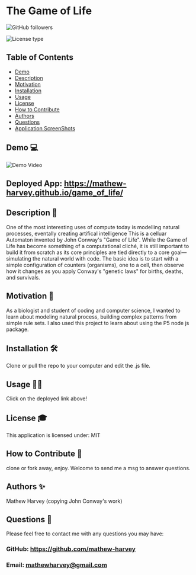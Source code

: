 # The Game of Life
![GitHub followers](https://img.shields.io/github/followers/mathew-harvey?style=social)

![License type](https://img.shields.io/badge/License-MIT-Blue)

## Table of Contents
- [Demo](##Demo-)
- [Description](##Description-)
- [Motivation](#Motivation-)
- [Installation](#Installation-)
- [Usage](#Usage-)
- [License](#License-)
- [How to Contribute](#How-to-Contribute-)
- [Authors](#Authors-)
- [Questions](#Questions-)
- [Application ScreenShots](#Application-ScreenShots-)
## Demo 💻
![Demo Video](/assets/gol.gif)
## Deployed App: https://mathew-harvey.github.io/game_of_life/
## Description 🧐
One of the most interesting uses of compute today is modelling natural processes, eventally creating artifical intelligence This is a celluar Automaton invented by John Conway's "Game of Life". While the Game of Life has become something of a computational cliché, it is still important to build it from scratch as its core principles are tied directly to a core goal—simulating the natural world with code. The basic idea is to start with a simple configuration of counters (organisms), one to a cell, then observe how it changes as you apply Conway's "genetic laws" for births, deaths, and survivals.
## Motivation 🚀
As a biologist and student of coding and computer science, I wanted to learn about modeling natural process, building complex patterns from simple rule sets. I also used this project to learn about using the P5 node js package. 
## Installation 🛠️
Clone or pull the repo to your computer and edit the .js file.
## Usage 🏃‍♀️
Click on the deployed link above!
## License 🎓
This application is licensed under: MIT
## How to Contribute 🍰
clone or fork away, enjoy. Welcome to send me a msg to answer questions. 
## Authors ✨
Mathew Harvey (copying John Conway's work)
## Questions 🤔
Please feel free to contact me with any questions you may have: 


### GitHub: https://github.com/mathew-harvey

### Email: mathewharvey@gmail.com
